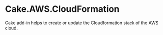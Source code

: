 # Cake.AWS.CloudFormation
Cake add-in helps to create or update the Cloudformation stack of the AWS cloud.